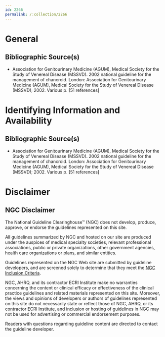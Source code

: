 ```yaml
---
id: 2266
permalink: /:collection/2266
---
```


# General

## Bibliographic Source(s)

- Association for Genitourinary Medicine (AGUM), Medical Society for the Study of Venereal Disease (MSSVD). 2002 national guideline for the management of chancroid. London: Association for Genitourinary Medicine (AGUM), Medical Society for the Study of Venereal Disease (MSSVD); 2002. Various p. [51 references]

# Identifying Information and Availability

## Bibliographic Source(s)

- Association for Genitourinary Medicine (AGUM), Medical Society for the Study of Venereal Disease (MSSVD). 2002 national guideline for the management of chancroid. London: Association for Genitourinary Medicine (AGUM), Medical Society for the Study of Venereal Disease (MSSVD); 2002. Various p. [51 references]

# Disclaimer

## NGC Disclaimer

The National Guideline Clearinghouse™ (NGC) does not develop, produce, approve, or endorse the guidelines represented on this site.

All guidelines summarized by NGC and hosted on our site are produced under the auspices of medical specialty societies, relevant professional associations, public or private organizations, other government agencies, health care organizations or plans, and similar entities.

Guidelines represented on the NGC Web site are submitted by guideline developers, and are screened solely to determine that they meet the [NGC Inclusion Criteria](/help-and-about/summaries/inclusion-criteria).

NGC, AHRQ, and its contractor ECRI Institute make no warranties concerning the content or clinical efficacy or effectiveness of the clinical practice guidelines and related materials represented on this site. Moreover, the views and opinions of developers or authors of guidelines represented on this site do not necessarily state or reflect those of NGC, AHRQ, or its contractor ECRI Institute, and inclusion or hosting of guidelines in NGC may not be used for advertising or commercial endorsement purposes.

Readers with questions regarding guideline content are directed to contact the guideline developer.


